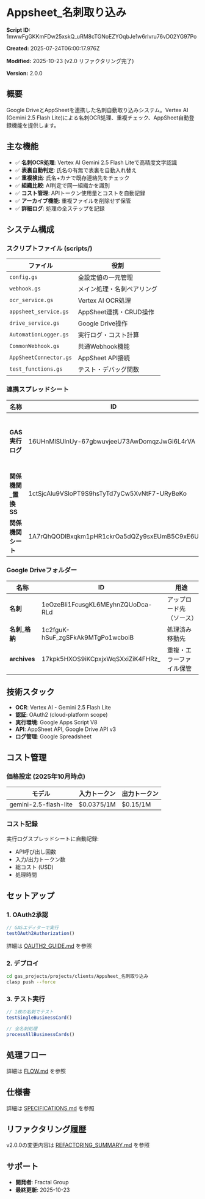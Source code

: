 # Appsheet_名刺取り込み

**Script ID:** 1mwwFgGKKmFDw25xskQ_uRM8cTGNoEZYOqbJe1w6rlvru76vD02YG97Po

**Created:** 2025-07-24T06:00:17.976Z

**Modified:** 2025-10-23 (v2.0 リファクタリング完了)

**Version:** 2.0.0

## 概要

Google DriveとAppSheetを連携した名刺自動取り込みシステム。Vertex AI (Gemini 2.5 Flash Lite)による名刺OCR処理、重複チェック、AppSheet自動登録機能を提供します。

## 主な機能

- ✅ **名刺OCR処理**: Vertex AI Gemini 2.5 Flash Liteで高精度文字認識
- ✅ **表裏自動判定**: 氏名の有無で表裏を自動入れ替え
- ✅ **重複検出**: 氏名+カナで既存連絡先をチェック
- ✅ **組織比較**: AI判定で同一組織かを識別
- ✅ **コスト管理**: APIトークン使用量とコストを自動記録
- ✅ **アーカイブ機能**: 重複ファイルを削除せず保管
- ✅ **詳細ログ**: 処理の全ステップを記録

## システム構成

### スクリプトファイル (scripts/)

| ファイル | 役割 |
|---------|------|
| `config.gs` | 全設定値の一元管理 |
| `webhook.gs` | メイン処理・名刺ペアリング |
| `ocr_service.gs` | Vertex AI OCR処理 |
| `appsheet_service.gs` | AppSheet連携・CRUD操作 |
| `drive_service.gs` | Google Drive操作 |
| `AutomationLogger.gs` | 実行ログ・コスト計算 |
| `CommonWebhook.gs` | 共通Webhook機能 |
| `AppSheetConnector.gs` | AppSheet API接続 |
| `test_functions.gs` | テスト・デバッグ関数 |

### 連携スプレッドシート

| 名称 | ID | 用途 |
|------|-----|------|
| **GAS実行ログ** | 16UHnMlSUlnUy-67gbwuvjeeU73AwDomqzJwGi6L4rVA | 実行履歴・コスト記録 |
| **関係機関_置換SS** | 1ctSjcAlu9VSloPT9S9hsTyTd7yCw5XvNtF7-URyBeKo | 組織名マスタ |
| **関係機関シート** | 1A7rQhQODlBxqkm1pHR1ckrOa5dQZy9sxEUmB5C9xE6U | 連絡先データ |

### Google Driveフォルダー

| 名称 | ID | 用途 |
|------|-----|------|
| **名刺** | 1eOzeBli1FcusgKL6MEyhnZQUoDca-RLd | アップロード先（ソース） |
| **名刺_格納** | 1c2fguK-hSuF_zgSFkAk9MTgPo1wcboiB | 処理済み移動先 |
| **archives** | 17kpk5HXOS9iKCpxjxWqSXxiZiK4FHRz_ | 重複・エラーファイル保管 |

## 技術スタック

- **OCR**: Vertex AI - Gemini 2.5 Flash Lite
- **認証**: OAuth2 (cloud-platform scope)
- **実行環境**: Google Apps Script V8
- **API**: AppSheet API, Google Drive API v3
- **ログ管理**: Google Spreadsheet

## コスト管理

### 価格設定 (2025年10月時点)

| モデル | 入力トークン | 出力トークン |
|--------|-------------|-------------|
| gemini-2.5-flash-lite | $0.0375/1M | $0.15/1M |

### コスト記録

実行ログスプレッドシートに自動記録:
- API呼び出し回数
- 入力/出力トークン数
- 総コスト (USD)
- 処理時間

## セットアップ

### 1. OAuth2承認

```javascript
// GASエディターで実行
testOAuth2Authorization()
```

詳細は [OAUTH2_GUIDE.md](./OAUTH2_GUIDE.md) を参照

### 2. デプロイ

```bash
cd gas_projects/projects/clients/Appsheet_名刺取り込み
clasp push --force
```

### 3. テスト実行

```javascript
// 1枚の名刺でテスト
testSingleBusinessCard()

// 全名刺処理
processAllBusinessCards()
```

## 処理フロー

詳細は [FLOW.md](./FLOW.md) を参照

## 仕様書

詳細は [SPECIFICATIONS.md](./SPECIFICATIONS.md) を参照

## リファクタリング履歴

v2.0.0の変更内容は [REFACTORING_SUMMARY.md](./REFACTORING_SUMMARY.md) を参照

## サポート

- **開発者**: Fractal Group
- **最終更新**: 2025-10-23